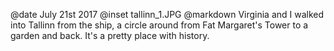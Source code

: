 @date		July 21st 2017
@inset		tallinn_1.JPG
@markdown
Virginia and I walked into Tallinn from the ship, a circle around from
Fat Margaret's Tower to a garden and back. It's a pretty place with
history.
